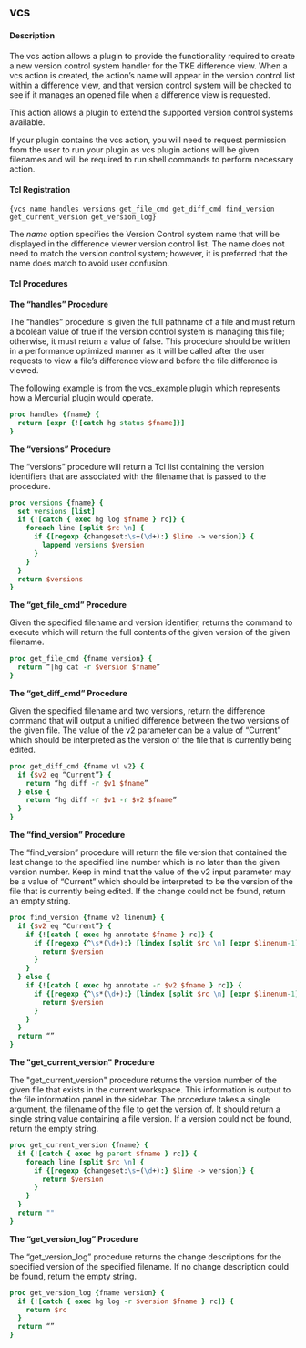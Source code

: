 ## vcs

#### Description

The vcs action allows a plugin to provide the functionality required to create a new version control system handler for the TKE difference view. When a vcs action is created, the action’s name will appear in the version control list within a difference view, and that version control system will be checked to see if it manages an opened file when a difference view is requested.

This action allows a plugin to extend the supported version control systems available.

If your plugin contains the vcs action, you will need to request permission from the user to run your plugin as vcs plugin actions will be given filenames and will be required to run shell commands to perform necessary action.

#### Tcl Registration

`{vcs name handles versions get_file_cmd get_diff_cmd find_version get_current_version get_version_log}`

The _name_ option specifies the Version Control system name that will be displayed in the difference viewer version control list.  The name does not need to match the version control system; however, it is preferred that the name does match to avoid user confusion.

#### Tcl Procedures

**The “handles” Procedure**

The “handles” procedure is given the full pathname of a file and must return a boolean value of true if the version control system is managing this file; otherwise, it must return a value of false. This procedure should be written in a performance optimized manner as it will be called after the user requests to view a file’s difference view and before the file difference is viewed.

The following example is from the vcs\_example plugin which represents how a Mercurial plugin would operate.

```Tcl
proc handles {fname} {
  return [expr {![catch hg status $fname]}]
}
```

**The “versions” Procedure**

The “versions” procedure will return a Tcl list containing the version identifiers that are associated with the filename that is passed to the procedure.

```Tcl
proc versions {fname} {
  set versions [list]
  if {![catch { exec hg log $fname } rc]} {
    foreach line [split $rc \n] {
      if {[regexp {changeset:\s+(\d+):} $line -> version]} {
        lappend versions $version
      }
    }
  }
  return $versions
}
```

**The “get\_file\_cmd” Procedure**

Given the specified filename and version identifier, returns the command to execute which will return the full contents of the given version of the given filename.

```Tcl
proc get_file_cmd {fname version} {
  return “|hg cat -r $version $fname”
}
```

**The “get\_diff\_cmd” Procedure**

Given the specified filename and two versions, return the difference command that will output a unified difference between the two versions of the given file.  The value of the v2 parameter can be a value of “Current” which should be interpreted as the version of the file that is currently being edited.

```Tcl
proc get_diff_cmd {fname v1 v2} {
  if {$v2 eq “Current”} {
    return “hg diff -r $v1 $fname”
  } else {
    return “hg diff -r $v1 -r $v2 $fname”
  }
}
```

**The “find\_version” Procedure**

The “find\_version” procedure will return the file version that contained the last change to the specified line number which is no later than the given version number.  Keep in mind that the value of the v2 input parameter may be a value of “Current” which should be interpreted to be the version of the file that is currently being edited.  If the change could not be found, return an empty string.

```Tcl
proc find_version {fname v2 linenum} {
  if {$v2 eq “Current”} {
    if {![catch { exec hg annotate $fname } rc]} {
      if {[regexp {^\s*(\d+):} [lindex [split $rc \n] [expr $linenum-1]] -> version]} {
        return $version
      }
    }
  } else {
    if {![catch { exec hg annotate -r $v2 $fname } rc]} {
      if {[regexp {^\s*(\d+):} [lindex [split $rc \n] [expr $linenum-1]] -> version]} {
        return $version
      }
    }
  }
  return “”
}
```

**The "get\_current\_version" Procedure**

The "get\_current\_version" procedure returns the version number of the given file that exists in the current workspace. This information is output to the file information panel in the sidebar. The procedure takes a single argument, the filename of the file to get the version of. It should return a single string value containing a file version. If a version could not be found, return the empty string.

```Tcl
proc get_current_version {fname} {
  if {![catch { exec hg parent $fname } rc]} {
    foreach line [split $rc \n] {
      if {[regexp {changeset:\s+(\d+):} $line -> version]} {
        return $version
      }
    }
  }
  return ""
}
```

**The “get\_version\_log” Procedure**

The “get\_version\_log” procedure returns the change descriptions for the specified version of the specified filename.  If no change description could be found, return the empty string.

```Tcl
proc get_version_log {fname version} {
  if {![catch { exec hg log -r $version $fname } rc]} {
    return $rc
  }
  return “”
}
```